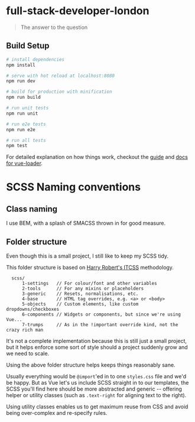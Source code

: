 # full-stack-developer-london

> The answer to the question

## Build Setup

``` bash
# install dependencies
npm install

# serve with hot reload at localhost:8080
npm run dev

# build for production with minification
npm run build

# run unit tests
npm run unit

# run e2e tests
npm run e2e

# run all tests
npm test
```

For detailed explanation on how things work, checkout the [guide](http://vuejs-templates.github.io/webpack/) and [docs for vue-loader](http://vuejs.github.io/vue-loader).

# SCSS Naming conventions
## Class naming
I use BEM, with a splash of SMACSS thrown in for good measure.

## Folder structure
Even though this is a small project, I still like to keep my SCSS tidy.

This folder structure is based on [Harry Robert's ITCSS](http://www.creativebloq.com/web-design/manage-large-css-projects-itcss-101517528) methodology.

```
  scss/
      1-settings   // For colour/font and other variables
      2-tools      // For any mixins or placeholders
      3-generic    // Resets, normalisations, etc.
      4-base       // HTML tag overrides, e.g. <a> or <body>
      5-objects    // Custom elements, like custom dropdowns/checkboxes
      6-components // Widgets or components, but since we're using Vue...
      7-trumps     // As in the !important override kind, not the crazy rich man
```

It's not a complete implementation because this is still just a small project,
but it helps enforce some sort of style should a project suddenly grow and
we need to scale.

Using the above folder structure helps keeps things reasonably sane.

Usually everything would be `@import`'ed in to one `styles.css` file and we'd
be happy. But as Vue let's us include SCSS straight in to our templates, the
SCSS you'll find here should be more abstracted and generic -- offering helper
or utility classes (such as `.text-right` for aligning text to the right).

Using utility classes enables us to get maximum reuse from CSS and avoid
being over-complex and re-specify rules.
